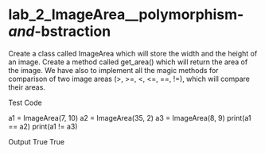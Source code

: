 # lab_2_ImageArea__polymorphism-_and_-bstraction
Create a class called ImageArea which will store the width and the height of an image. Create a method called get_area() which will return the area of the image. We have also to implement all the magic methods for comparison of two image areas (>, >=, <, <=, ==, !=), which will compare their areas.

Test Code

a1 = ImageArea(7, 10)
a2 = ImageArea(35, 2)
a3 = ImageArea(8, 9)
print(a1 == a2)
print(a1 != a3)

Output
True
True
